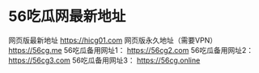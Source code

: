 # 56吃瓜网最新地址
网页版最新地址 https://hicg01.com
网页版永久地址（需要VPN） https://56cg.me
56吃瓜备用网址1： https://56cg2.com
56吃瓜备用网址2： https://56cg3.com
56吃瓜备用网址3： https://56cg.online
